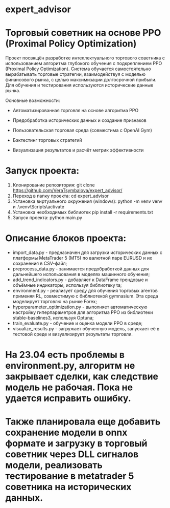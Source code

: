 # expert_advisor

# Торговый советник на основе PPO (Proximal Policy Optimization)
Проект посвящён разработке интеллектуального торгового советника с использованием алгоритма глубокого обучения с подкреплением PPO (Proximal Policy Optimization). Система обучается самостоятельно вырабатывать торговые стратегии, взаимодействуя с моделью финансового рынка, с целью максимизации долгосрочной прибыли. Для обучения и тестирования используются исторические данные рынка.

Основные возможности:

* Автоматизированная торговля на основе алгоритма PPO

* Предобработка исторических данных и создание признаков

* Пользовательская торговая среда (совместима с OpenAI Gym)

* Бэктестинг торговых стратегий

* Визуализация результатов и расчёт метрик эффективности

# Запуск проекта: 
1. Клонирование репозитория: git clone https://github.com/VeraTsymbalova/expert_advisor/
2. Переход в папку проекта: cd expert_advisor
3. Установка виртуального окружения (windows): python -m venv venv и .\venv\Scripts\activate 
4. Установка необходимых библиотек pip install -r requirements.txt
5. Запуск проекта: python main.py

# Описание блоков проекта:
 - import_data.py - предназначен для загрузки исторических данных с платформы MetaTrader 5 (MT5) по валютной паре EURUSD и их сохранения в CSV-файл;
 - preprocess_data.py - занимается предобработкой данных для дальнейшего использования в моделях машинного обучения;
 - add_trend_indicators.py - добавляет к DataFrame трендовые и объёмные индикаторы, используя библиотеку ta;
 - environment.py - реализует среду для обучения торговых агентов применяя RL, совместимую с библиотекой gymnasium. Эта среда моделирует торговлю на рынке Forex;
 - hyperparameter_optimization.py - выполняет автоматическую настройку гиперпараметров для алгоритма PPO из библиотеки stable-baselines3, используя Optuna;
 - train_evaluate.py - обучение и оценка модели PPO в среде;
 - visualize_results.py - загружает обученную модель, запускает её в тестовой среде и визуализирует результаты торговли.

# На 23.04 есть проблемы в environment.py, алгоритм не закрывает сделки, как следствие модель не рабочая. Пока не удается исправить ошибку. 
# Также планировала еще добавить сохранение модели в onnx формате и загрузку в торговый советник через DLL сигналов модели, реализовать тестирование в metatrader 5 советника на исторических данных.


